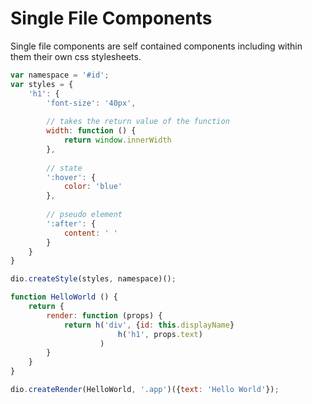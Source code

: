 # Single File Components

Single file components are self contained components including within them their own css stylesheets.

```javascript
var namespace = '#id';
var styles = {
	'h1': {
		'font-size': '40px',
		
		// takes the return value of the function
		width: function () {
			return window.innerWidth
		},
		
		// state
		':hover': {
			color: 'blue'
		},
		
		// pseudo element
		':after': {
			content: ' '
		}
	}
}

dio.createStyle(styles, namespace)();

function HelloWorld () {
	return {
		render: function (props) {
			return h('div', {id: this.displayName}
						h('h1', props.text)
					)
		}
	}
}

dio.createRender(HelloWorld, '.app')({text: 'Hello World'});
```
